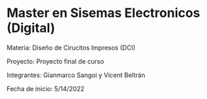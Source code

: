 # Master en Sisemas Electronicos (Digital)

Materia: Diseño de Cirucitos Impresos (DCI)

Proyecto: Proyecto final de curso

Integrantes: Gianmarco Sangoi y Vicent Beltrán 

Fecha de inicio: 5/14/2022

